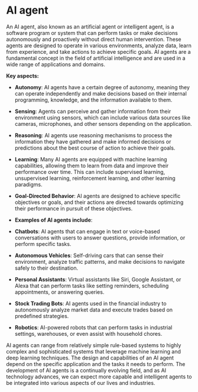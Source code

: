 # AI agent

An AI agent, also known as an artificial agent or intelligent agent, is a software program or system that can perform tasks or make decisions autonomously and proactively without direct human intervention. These agents are designed to operate in various environments, analyze data, learn from experience, and take actions to achieve specific goals. AI agents are a fundamental concept in the field of artificial intelligence and are used in a wide range of applications and domains.

**Key aspects:**

* **Autonomy**: AI agents have a certain degree of autonomy, meaning they can operate independently and make decisions based on their internal programming, knowledge, and the information available to them.

* **Sensing**: Agents can perceive and gather information from their environment using sensors, which can include various data sources like cameras, microphones, and other sensors depending on the application.

* **Reasoning**: AI agents use reasoning mechanisms to process the information they have gathered and make informed decisions or predictions about the best course of action to achieve their goals.

* **Learning**: Many AI agents are equipped with machine learning capabilities, allowing them to learn from data and improve their performance over time. This can include supervised learning, unsupervised learning, reinforcement learning, and other learning paradigms.

* **Goal-Directed Behavior**: AI agents are designed to achieve specific objectives or goals, and their actions are directed towards optimizing their performance in pursuit of these objectives.

* **Examples of AI agents include**:

* **Chatbots**: AI agents that can engage in text or voice-based conversations with users to answer questions, provide information, or perform specific tasks.

* **Autonomous Vehicles**: Self-driving cars that can sense their environment, analyze traffic patterns, and make decisions to navigate safely to their destination.

* **Personal Assistants**: Virtual assistants like Siri, Google Assistant, or Alexa that can perform tasks like setting reminders, scheduling appointments, or answering queries.

* **Stock Trading Bots**: AI agents used in the financial industry to autonomously analyze market data and execute trades based on predefined strategies.

* **Robotics**: AI-powered robots that can perform tasks in industrial settings, warehouses, or even assist with household chores.

AI agents can range from relatively simple rule-based systems to highly complex and sophisticated systems that leverage machine learning and deep learning techniques. The design and capabilities of an AI agent depend on the specific application and the tasks it needs to perform. The development of AI agents is a continually evolving field, and as AI technology advances, we can expect more capable and intelligent agents to be integrated into various aspects of our lives and industries.